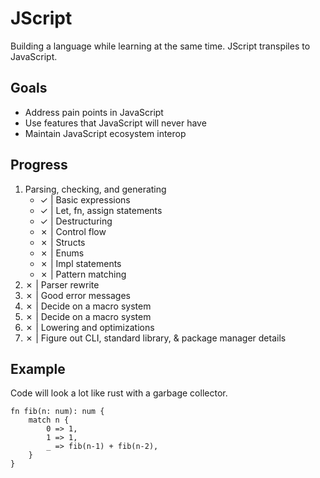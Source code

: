 # JScript
Building a language while learning at the same time. JScript transpiles to JavaScript.

## Goals
- Address pain points in JavaScript
- Use features that JavaScript will never have
- Maintain JavaScript ecosystem interop

## Progress
1. Parsing, checking, and generating
    - ✓ | Basic expressions
    - ✓ | Let, fn, assign statements
    - ✓ | Destructuring
    - ✗ | Control flow
    - ✗ | Structs
    - ✗ | Enums
    - ✗ | Impl statements
    - ✗ | Pattern matching
2. ✗ | Parser rewrite
3. ✗ | Good error messages
4. ✗ | Decide on a macro system
5. ✗ | Decide on a macro system
6. ✗ | Lowering and optimizations
7. ✗ | Figure out CLI, standard library, & package manager details

## Example
Code will look a lot like rust with a garbage collector.
```rus
fn fib(n: num): num {
    match n {
        0 => 1,
        1 => 1,
        _ => fib(n-1) + fib(n-2),
    }
}
```